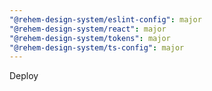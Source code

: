 ```yaml
---
"@rehem-design-system/eslint-config": major
"@rehem-design-system/react": major
"@rehem-design-system/tokens": major
"@rehem-design-system/ts-config": major
---
```


Deploy
